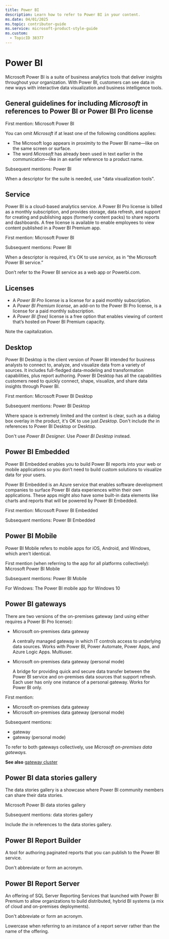 ```yaml
---
title: Power BI
description: Learn how to refer to Power BI in your content.
ms.date: 04/01/2025
ms.topic: contributor-guide
ms.service: microsoft-product-style-guide
ms.custom:
  - TopicID 38377
---
```



# Power BI

Microsoft Power BI is a suite of business analytics tools that deliver insights throughout your organization. With Power BI, customers can see data in new ways with interactive data visualization and business intelligence tools.

## General guidelines for including *Microsoft* in references to Power BI or Power BI Pro license

First mention: Microsoft Power BI

You can omit *Microsoft* if at least one of the following conditions applies:

- The Microsoft logo appears in proximity to the Power BI name—like on the same screen or surface.
- The word *Microsoft* has already been used in text earlier in the communication—like in an earlier reference to a product name.

Subsequent mentions: Power BI

When a descriptor for the suite is needed, use "data visualization tools".

## Service

Power BI is a cloud-based analytics service. A Power BI Pro license is billed as a monthly subscription, and provides storage, data refresh, and support for creating and publishing apps (formerly content packs) to share reports and dashboards. A free license is available to enable employees to view content published in a Power BI Premium app.

First mention: Microsoft Power BI 

Subsequent mentions: Power BI

When a descriptor is required, it's OK to use *service,* as in “the Microsoft Power BI service.”

Don’t refer to the Power BI service as a web app or Powerbi.com. 

## Licenses

- A *Power BI Pro* license is a license for a paid monthly subscription.
- A *Power BI Premium license*, an add-on to the Power BI Pro license, is a license for a paid monthly subscription.
- A *Power BI (free)* license is a free option that enables viewing of content that’s hosted on Power BI Premium capacity.

Note the capitalization.

## Desktop

Power BI Desktop is the client version of Power BI intended for business analysts to connect to, analyze, and visualize data from a variety of sources. It includes full-fledged data-modeling and transformation capabilities, plus report authoring. Power BI Desktop has all the capabilities customers need to quickly connect, shape, visualize, and share data insights through Power BI. 

First mention: Microsoft Power BI Desktop

Subsequent mentions: Power BI Desktop

Where space is extremely limited and the context is clear, such as a dialog box overlay in the product, it's OK to use just *Desktop*. Don't include *the* in references to Power BI Desktop or Desktop. 

Don't use *Power BI Designer.* Use *Power BI Desktop* instead.

## Power BI Embedded

Power BI Embedded enables you to build Power BI reports into your web or mobile applications so you don’t need to build custom solutions to visualize data for your users. 

Power BI Embedded is an Azure service that enables software development companies to surface Power BI data experiences within their own applications. These apps might also have some built-in data elements like charts and reports that will be powered by Power BI Embedded.

First mention: Microsoft Power BI Embedded

Subsequent mentions: Power BI Embedded

## Power BI Mobile

Power BI Mobile refers to mobile apps for iOS, Android, and Windows, which aren't identical.

First mention (when referring to the app for all platforms collectively): Microsoft Power BI Mobile 

Subsequent mentions: Power BI Mobile 

For Windows: The Power BI mobile app for Windows 10

## Power BI gateways

There are two versions of the on-premises gateway (and using either requires a Power BI Pro license):

- Microsoft on-premises data gateway 

  A centrally managed gateway in which IT controls access to underlying data sources. Works with Power BI, Power Automate, Power Apps, and Azure Logic Apps. Multiuser.

- Microsoft on-premises data gateway (personal mode)

  A bridge for providing quick and secure data transfer between the Power BI service and on-premises data sources that support refresh. Each user has only one instance of a personal gateway. Works for Power BI only.

First mention:

- Microsoft on-premises data gateway 
- Microsoft on-premises data gateway (personal mode)

Subsequent mentions:

- gateway
- gateway (personal mode)

To refer to both gateways collectively, use *Microsoft* *on-premises data gateways.*

**See also** [gateway cluster](~\a_z_names_terms\g\gateway-cluster.md)

## Power BI data stories gallery

The data stories gallery is a showcase where Power BI community members can share their data stories.

Microsoft Power BI data stories gallery

Subsequent mentions: data stories gallery

Include *the* in references to the data stories gallery.

## Power BI Report Builder

A tool for authoring paginated reports that you can publish to the Power BI service.

Don't abbreviate or form an acronym.

## Power BI Report Server

An offering of SQL Server Reporting Services that launched with Power BI Premium to allow organizations to build distributed, hybrid BI systems (a mix of cloud and on-premises deployments).

Don't abbreviate or form an acronym.

Lowercase when referring to an instance of a report server rather than the name of the offering.

